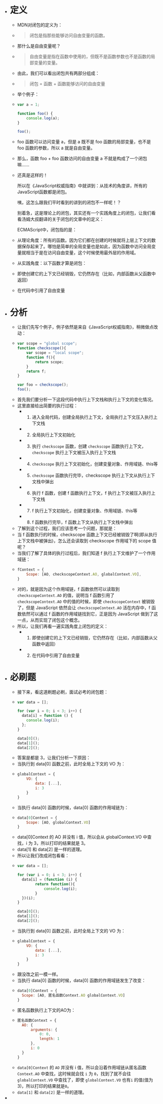 - # 定义
	- MDN对闭包的定义为：
	- > 闭包是指那些能够访问自由变量的函数。
	- 那什么是自由变量呢？
	- > 自由变量是指在函数中使用的，但既不是函数参数也不是函数的局部变量的变量。
	- 由此，我们可以看出闭包共有两部分组成：
	- > 闭包 = 函数 + 函数能够访问的自由变量
	- 举个例子：
	- ```js
	  var a = 1;
	  
	  function foo() {
	      console.log(a);
	  }
	  
	  foo();
	  ```
	- foo 函数可以访问变量 a，但是 a 既不是 foo 函数的局部变量，也不是 foo 函数的参数，所以 a 就是自由变量。
	- 那么，函数 foo + foo 函数访问的自由变量 a 不就是构成了一个闭包嘛……
	- 还真是这样的！
	  
	  所以在《JavaScript权威指南》中就讲到：从技术的角度讲，所有的JavaScript函数都是闭包。
	  
	  咦，这怎么跟我们平时看到的讲到的闭包不一样呢！？
	  
	  别着急，这是理论上的闭包，其实还有一个实践角度上的闭包，让我们看看汤姆大叔翻译的关于闭包的文章中的定义：
	  
	  ECMAScript中，闭包指的是：
	- 从理论角度：所有的函数。因为它们都在创建的时候就将上层上下文的数据保存起来了。哪怕是简单的全局变量也是如此，因为函数中访问全局变量就相当于是在访问自由变量，这个时候使用最外层的作用域。
	- 从实践角度：以下函数才算是闭包：
	- 即使创建它的上下文已经销毁，它仍然存在（比如，内部函数从父函数中返回）
	- 在代码中引用了自由变量
- # 分析
	- 让我们先写个例子，例子依然是来自《JavaScript权威指南》，稍微做点改动：
	- ```js
	  var scope = "global scope";
	  function checkscope(){
	      var scope = "local scope";
	      function f(){
	          return scope;
	      }
	      return f;
	  }
	  
	  var foo = checkscope();
	  foo();
	  ```
	- 首先我们要分析一下这段代码中执行上下文栈和执行上下文的变化情况。
	- 这里直接给出简要的执行过程：
		- 1. 进入全局代码，创建全局执行上下文，全局执行上下文压入执行上下文栈
		- 2. 全局执行上下文初始化
		- 3. 执行 `checkscope` 函数，创建 `checkscope` 函数执行上下文，`checkscope` 执行上下文被压入执行上下文栈
		- 4. `checkscope` 执行上下文初始化，创建变量对象、作用域链、this等
		- 5. `checkscope` 函数执行完毕，checkscope 执行上下文从执行上下文栈中弹出
		- 6. 执行 f 函数，创建 f 函数执行上下文，f 执行上下文被压入执行上下文栈
		- 7. f 执行上下文初始化，创建变量对象、作用域链、this等
		- 8. f 函数执行完毕，f 函数上下文从执行上下文栈中弹出
	- 了解到这个过程，我们应该思考一个问题，那就是：
	- 当 f 函数执行的时候，checkscope 函数上下文已经被销毁了啊(即从执行上下文栈中被弹出)，怎么还会读取到 checkscope 作用域下的 scope 值呢？
	- 当我们了解了具体的执行过程后，我们知道 f 执行上下文维护了一个作用域链：
	- ```js
	  fContext = {
	      Scope: [AO, checkscopeContext.AO, globalContext.VO],
	  }
	  ```
	- 对的，就是因为这个作用域链，f 函数依然可以读取到 `checkscopeContext.AO` 的值，说明当 f 函数引用了 `checkscopeContext.AO` 中的值的时候，即使 `checkscopeContext` 被销毁了，但是 JavaScript 依然会让 `checkscopeContext.AO` 活在内存中，f 函数依然可以通过 f 函数的作用域链找到它，正是因为 JavaScript 做到了这一点，从而实现了闭包这个概念。
	- 所以，让我们再看一遍实践角度上闭包的定义：
		- 1. 即使创建它的上下文已经销毁，它仍然存在（比如，内部函数从父函数中返回）
		- 2. 在代码中引用了自由变量
- # 必刷题
	- 接下来，看这道刷题必刷，面试必考的闭包题：
	- ```js
	  var data = [];
	  
	  for (var i = 0; i < 3; i++) {
	    data[i] = function () {
	      console.log(i);
	    };
	  }
	  
	  data[0]();
	  data[1]();
	  data[2]();
	  ```
	- 答案是都是 3，让我们分析一下原因：
	- 当执行到 data[0] 函数之前，此时全局上下文的 VO 为：
	- ```js
	  globalContext = {
	      VO: {
	          data: [...],
	          i: 3
	      }
	  }
	  ```
	- 当执行 data[0] 函数的时候，data[0] 函数的作用域链为：
	- ```js
	  data[0]Context = {
	      Scope: [AO, globalContext.VO]
	  }
	  ```
	- data[0]Context 的 AO 并没有 i 值，所以会从 globalContext.VO 中查找，i 为 3，所以打印的结果就是 3。
	- data[1] 和 data[2] 是一样的道理。
	- 所以让我们改成闭包看看：
	- ```js
	  var data = [];
	  
	  for (var i = 0; i < 3; i++) {
	    data[i] = (function (i) {
	          return function(){
	              console.log(i);
	          }
	    })(i);
	  }
	  
	  data[0]();
	  data[1]();
	  data[2]();
	  ```
	- 当执行到 data[0] 函数之前，此时全局上下文的 VO 为：
	- ```js
	  globalContext = {
	      VO: {
	          data: [...],
	          i: 3
	      }
	  }
	  ```
	- 跟没改之前一模一样。
	- 当执行 data[0] 函数的时候，data[0] 函数的作用域链发生了改变：
	- ```js
	  data[0]Context = {
	    Scope: [AO, 匿名函数Context.AO globalContext.VO]
	  }
	  ```
	- 匿名函数执行上下文的AO为：
	- ```js
	  匿名函数Context = {
	    AO: {
	        arguments: {
	            0: 0,
	            length: 1
	        },
	        i: 0
	    }
	  }
	  ```
	- `data[0]Context` 的 `AO` 并没有 i 值，所以会沿着作用域链从匿名函数 `Context.AO` 中查找，这时候就会找 `i` 为 `0`，找到了就不会往 `globalContext.VO` 中查找了，即使 `globalContext.VO` 也有`i`  的值(值为3)，所以打印的结果就是`0`。
	- `data[1]` 和 `data[2]` 是一样的道理。
-
